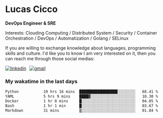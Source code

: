 # Lucas Cicco

**DevOps Engineer & SRE**

Interests: Clouding Computing / Distributed System / Security / Container Orchestration / DevOps / Automatization / Golang / SELinux

If you are willing to exchange knowledge about languages, programming skills and culture. I'd like you to know I am very interested on it, then you can reach me through those social medias:

<div style="display: flex; align-items: center; gap: 10px;">
  <a href="https://www.linkedin.com/in/lucas-vitor-de-cicco" target="_blank">
    <img
      src="https://img.shields.io/badge/-LinkedIn-%230077B5?style=for-the-badge&logo=linkedin&logoColor=white"
      alt="linkedin"
      target="_blank" 
    />
  </a>
  <a href="mailto:lucasvitorx1@gmail.com">
      <img
        src="https://img.shields.io/badge/-Gmail-%23333?style=for-the-badge&logo=gmail&logoColor=white"
        alt="gmail"
        target="_blank"
      />
  </a>
</div>

### My wakatime in the last days

<!--START_SECTION:waka-->

```txt
Python           19 hrs 16 mins  █████████████████░░░░░░░░   68.41 %
YAML             5 hrs 9 mins    ████▓░░░░░░░░░░░░░░░░░░░░   18.30 %
Docker           1 hr 8 mins     █░░░░░░░░░░░░░░░░░░░░░░░░   04.05 %
Bash             1 hr 1 min      █░░░░░░░░░░░░░░░░░░░░░░░░   03.67 %
Markdown         31 mins         ▒░░░░░░░░░░░░░░░░░░░░░░░░   01.84 %
```

<!--END_SECTION:waka-->
